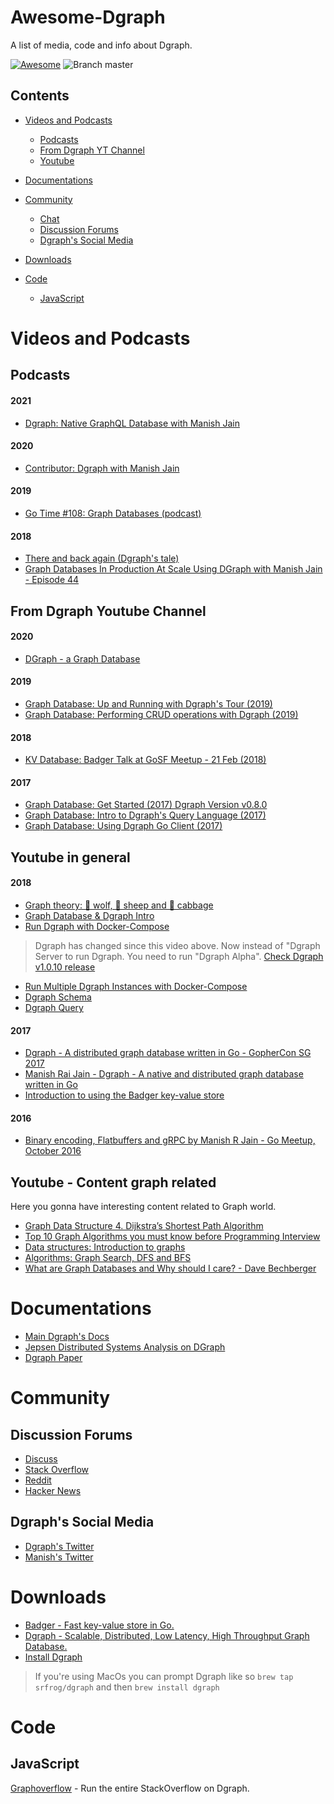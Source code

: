 # Awesome-Dgraph
A list of media, code and info about Dgraph.

[![Awesome](https://cdn.rawgit.com/sindresorhus/awesome/d7305f38d29fed78fa85652e3a63e154dd8e8829/media/badge.svg)](https://github.com/sindresorhus/awesome) ![Branch master](https://img.shields.io/badge/branch-master-brightgreen.svg?style=flat-square)

## Contents

- [Videos and Podcasts](#Videos-and-Podcasts)
    - [Podcasts](#Podcasts)
    - [From Dgraph YT Channel](#From-Dgraph-Youtube-Channel)
    - [Youtube](#Youtube-in-general)

- [Documentations](#Documentations)

- [Community](#Community)
    - [Chat](#Chat)
    - [Discussion Forums](#Discussion-Forums)
    - [Dgraph's Social Media](#Dgraph's-Social-Media)

- [Downloads](#Downloads)
- [Code](#Code)
    - [JavaScript](#JavaScript)

# Videos and Podcasts

## Podcasts

#### 2021

* [Dgraph: Native GraphQL Database with Manish Jain](https://softwareengineeringdaily.com/2021/01/19/dgraph-native-graphql-database-with-manish-jain/)

#### 2020

- [Contributor: Dgraph with Manish Jain](https://www.breaker.audio/contributor/e/71505287)

#### 2019

- [Go Time #108: Graph Databases (podcast)](https://www.youtube.com/watch?v=Mc_oJ9z3mp4)
#### 2018

* [There and back again (Dgraph's tale)](https://changelog.com/podcast/322)
* [Graph Databases In Production At Scale Using DGraph with Manish Jain - Episode 44](https://www.dataengineeringpodcast.com/dgraph-with-manish-jain-episode-44/)

## From Dgraph Youtube Channel

#### 2020
- [DGraph - a Graph Database](https://www.youtube.com/watch?v=X85_Gq43i-A)

#### 2019

* [Graph Database: Up and Running with Dgraph's Tour (2019)](https://youtu.be/sxqRGfDL7Qw)
* [Graph Database: Performing CRUD operations with Dgraph (2019)](https://youtu.be/vhatoyZ2vic)

#### 2018

* [KV Database: Badger Talk at GoSF Meetup - 21 Feb (2018)](https://youtu.be/VftmLgwk_cY)

#### 2017

* [Graph Database: Get Started (2017) Dgraph Version v0.8.0](https://youtu.be/QIIdSp2zLcs)
* [Graph Database: Intro to Dgraph's Query Language (2017)](https://youtu.be/VM7METe3N3Q)
* [Graph Database: Using Dgraph Go Client (2017)](https://youtu.be/pq2o_IHgbww)

## Youtube in general

#### 2018
* [Graph theory: 🐺 wolf, 🐑 sheep and 🥗 cabbage](https://youtu.be/pBT-8gqhHzo)
* [Graph Database & Dgraph Intro](https://youtu.be/5_N4Q68uUAQ)
* [Run Dgraph with Docker-Compose](https://youtu.be/BZ84BmtmcW4)
> Dgraph has changed since this video above. Now instead of "Dgraph Server to run Dgraph. You need to run "Dgraph Alpha". [Check Dgraph v1.0.10 release](https://github.com/dgraph-io/dgraph/releases/tag/v1.0.10)

* [Run Multiple Dgraph Instances with Docker-Compose](https://youtu.be/DH4I2Z59JDg)
* [Dgraph Schema](https://youtu.be/B2OeG5Y6-tc)
* [Dgraph Query](https://youtu.be/7VNluBNCqw8)

#### 2017

* [Dgraph - A distributed graph database written in Go - GopherCon SG 2017 ](https://youtu.be/cHXbYLNa0qQ)
* [Manish Rai Jain - Dgraph - A native and distributed graph database written in Go](https://youtu.be/ZAlIjLKyhcw)
* [Introduction to using the Badger key-value store](https://youtu.be/XBKq39caRZ8)
#### 2016
* [Binary encoding, Flatbuffers and gRPC by Manish R Jain - Go Meetup, October 2016](https://youtu.be/aEqNSR1CgLk)

## Youtube - Content graph related
Here you gonna have interesting content related to Graph world.
* [Graph Data Structure 4. Dijkstra’s Shortest Path Algorithm](https://youtu.be/pVfj6mxhdMw)
* [Top 10 Graph Algorithms you must know before Programming Interview](https://youtu.be/RqQBh_Wbcu4)
* [Data structures: Introduction to graphs](https://youtu.be/gXgEDyodOJU)
* [Algorithms: Graph Search, DFS and BFS](https://youtu.be/zaBhtODEL0w)
* [What are Graph Databases and Why should I care? - Dave Bechberger](https://youtu.be/qiqLhlG4CkU)

# Documentations

 -  [Main Dgraph's Docs](https://docs.dgraph.io/)
 -  [Jepsen Distributed Systems Analysis on DGraph](https://jepsen.io/analyses/dgraph-1-0-2)
 -  [Dgraph Paper](https://dgraph.io/paper)

# Community
## Discussion Forums
   - [Discuss](https://discuss.dgraph.io/)
   - [Stack Overflow](https://stackoverflow.com/questions/tagged/dgraph)
   - [Reddit](https://www.reddit.com/user/manishrjain)
   - [Hacker News](https://hn.algolia.com/?query=dgraph&sort=byPopularity&prefix&page=0&dateRange=all&type=story)
  ## Dgraph's Social Media
  - [Dgraph's Twitter](https://twitter.com/dgraphlabs)
  - [Manish's Twitter](https://twitter.com/manishrjain)


# Downloads

- [Badger - Fast key-value store in Go.](https://github.com/dgraph-io/badger/releases)
- [Dgraph - Scalable, Distributed, Low Latency, High Throughput Graph Database.](https://github.com/dgraph-io/dgraph/releases)
- [Install Dgraph](https://github.com/dgraph-io/Install-Dgraph)
> If you're using MacOs you can prompt Dgraph like so `brew tap srfrog/dgraph` and then `brew install dgraph`

# Code

## JavaScript

[Graphoverflow](https://github.com/dgraph-io/graphoverflow) - Run the entire StackOverflow on Dgraph.
